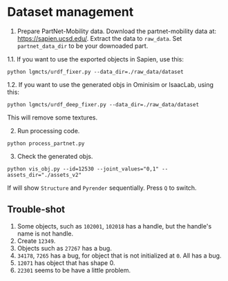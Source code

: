 # Dataset management

<!-- 1. Objaverse Dataset.
We need to download some data from objevarse dataset. 
```
python process_objaverse.py 
```-->

1. Prepare PartNet-Mobility data. Download the partnet-mobility data at: https://sapien.ucsd.edu/. Extract the data to `raw_data`. Set `partnet_data_dir` to be your downoaded part.

1.1. If you want to use the exported objects in Sapien, use this:
```
python lgmcts/urdf_fixer.py --data_dir=./raw_data/dataset
```

1.2. If you want to use the generated objs in Ominisim or IsaacLab, using this:
```
python lgmcts/urdf_deep_fixer.py --data_dir=./raw_data/dataset
```

This will remove some textures.

2. Run processing code.
```
python process_partnet.py
```

3. Check the generated objs.

```
python vis_obj.py --id=12530 --joint_values="0,1" --assets_dir="./assets_v2"
```

If will show `Structure` and `Pyrender` sequentially. Press `Q` to switch.

## Trouble-shot

1. Some objects, such as `102001`, `102018` has a handle, but the handle's name is not handle.
2. Create `12349`.
3. Objects such as `27267` has a bug.
4. `34178`, `7265` has a bug, for object that is not initialized at `0`. All has a bug.
5. `12071` has object that has shape 0.
6. `22301` seems to be have a little problem.